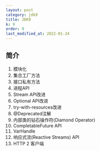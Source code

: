 ```yaml
---
layout: post
category: jdk9
title: JDK9
k: 9
order: 9
last_modified_at: 2022-01-24
---
```


## 简介

1. 模块化
2. 集合工厂方法
3. 接口私有方法
4. 进程API
5. Stream API改进
6. Optional API改进
7. try-with-resources改进
8. @Deprecated注解
9. 内部类的钻石操作符(Diamond Operator)
10. CompletableFuture API
11. VarHandle
12. 响应式流(Reactive Streams) API
13. HTTP 2 客户端
